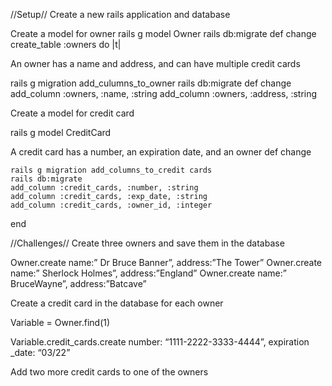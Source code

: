 //Setup//
Create a new rails application and database

Create a model for owner
rails g model Owner
rails db:migrate
def change
    create_table :owners do |t|


An owner has a name and address, and can have multiple credit cards

rails g migration add_culumns_to_owner
rails db:migrate
  def change
    add_column :owners, :name, :string
    add_column :owners, :address, :string

Create a model for credit card

rails g model CreditCard


A credit card has a number, an expiration date, and an owner
def change

    rails g migration add_columns_to_credit cards
    rails db:migrate
    add_column :credit_cards, :number, :string
    add_column :credit_cards, :exp_date, :string
    add_column :credit_cards, :owner_id, :integer
  end





//Challenges//
Create three owners and save them in the database

Owner.create name:” Dr Bruce Banner”, address:”The Tower”
Owner.create name:” Sherlock Holmes”, address:”England”
Owner.create name:” BruceWayne”, address:”Batcave”


Create a credit card in the database for each owner

Variable  = Owner.find(1)

Variable.credit_cards.create number: “1111-2222-3333-4444”,
expiration _date: “03/22”


Add two more credit cards to one of the owners
